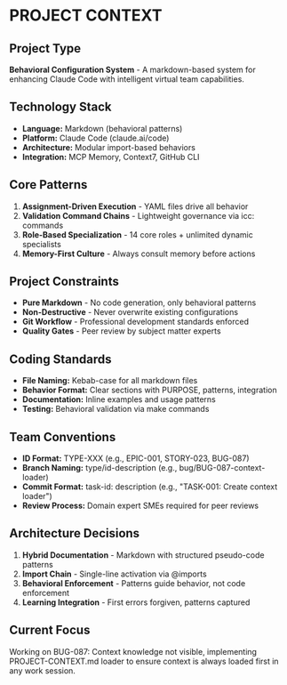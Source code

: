 # PROJECT CONTEXT

## Project Type
**Behavioral Configuration System** - A markdown-based system for enhancing Claude Code with intelligent virtual team capabilities.

## Technology Stack
- **Language:** Markdown (behavioral patterns)
- **Platform:** Claude Code (claude.ai/code)
- **Architecture:** Modular import-based behaviors
- **Integration:** MCP Memory, Context7, GitHub CLI

## Core Patterns
1. **Assignment-Driven Execution** - YAML files drive all behavior
2. **Validation Command Chains** - Lightweight governance via icc: commands
3. **Role-Based Specialization** - 14 core roles + unlimited dynamic specialists
4. **Memory-First Culture** - Always consult memory before actions

## Project Constraints
- **Pure Markdown** - No code generation, only behavioral patterns
- **Non-Destructive** - Never overwrite existing configurations
- **Git Workflow** - Professional development standards enforced
- **Quality Gates** - Peer review by subject matter experts

## Coding Standards
- **File Naming:** Kebab-case for all markdown files
- **Behavior Format:** Clear sections with PURPOSE, patterns, integration
- **Documentation:** Inline examples and usage patterns
- **Testing:** Behavioral validation via make commands

## Team Conventions
- **ID Format:** TYPE-XXX (e.g., EPIC-001, STORY-023, BUG-087)
- **Branch Naming:** type/id-description (e.g., bug/BUG-087-context-loader)
- **Commit Format:** task-id: description (e.g., "TASK-001: Create context loader")
- **Review Process:** Domain expert SMEs required for peer reviews

## Architecture Decisions
1. **Hybrid Documentation** - Markdown with structured pseudo-code patterns
2. **Import Chain** - Single-line activation via @imports
3. **Behavioral Enforcement** - Patterns guide behavior, not code enforcement
4. **Learning Integration** - First errors forgiven, patterns captured

## Current Focus
Working on BUG-087: Context knowledge not visible, implementing PROJECT-CONTEXT.md loader to ensure context is always loaded first in any work session.